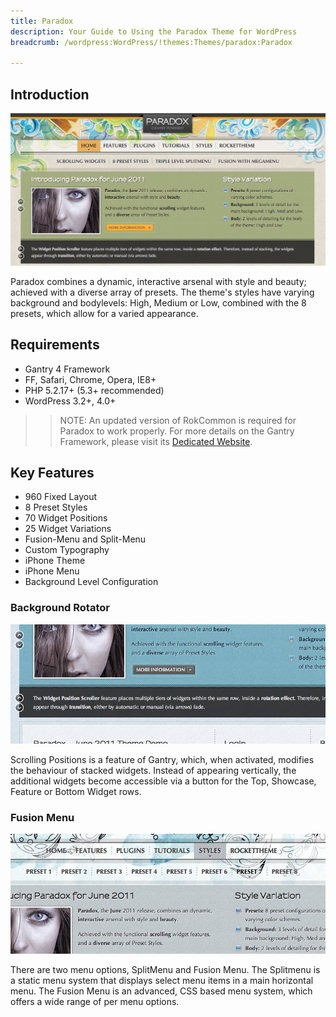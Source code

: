```yaml
---
title: Paradox
description: Your Guide to Using the Paradox Theme for WordPress
breadcrumb: /wordpress:WordPress/!themes:Themes/paradox:Paradox

---
```


Introduction
------------

![](assets/paradox.png)

Paradox combines a dynamic, interactive arsenal with style and beauty; achieved with a diverse array of presets. The theme's styles have varying background and bodylevels: High, Medium or Low, combined with the 8 presets, which allow for a varied appearance.

Requirements
------------

* Gantry 4 Framework
* FF, Safari, Chrome, Opera, IE8+
* PHP 5.2.17+ (5.3+ recommended)
* WordPress 3.2+, 4.0+

> > NOTE: An updated version of RokCommon is required for Paradox to work properly. For more details on the Gantry Framework, please visit its [Dedicated Website](http://www.gantry.org/).

Key Features
------------

* 960 Fixed Layout
* 8 Preset Styles
* 70 Widget Positions
* 25 Widget Variations
* Fusion-Menu and Split-Menu
* Custom Typography
* iPhone Theme
* iPhone Menu
* Background Level Configuration

### Background Rotator

![](assets/ft-2.jpg)

Scrolling Positions is a feature of Gantry, which, when activated, modifies the behaviour of stacked widgets. Instead of appearing vertically, the additional widgets become accessible via a button for the Top, Showcase, Feature or Bottom Widget rows.

### Fusion Menu

![](assets/ft-3.jpg)

There are two menu options, SplitMenu and Fusion Menu. The Splitmenu is a static menu system that displays select menu items in a main horizontal menu. The Fusion Menu is an advanced, CSS based menu system, which offers a wide range of per menu options.
